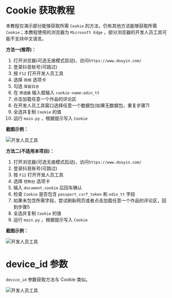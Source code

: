 # Cookie 获取教程

本教程仅演示部分能够获取所需 `Cookie` 的方法，仍有其他方法能够获取所需 `Cookie`；本教程使用的浏览器为 `Microsoft Edge`
，部分浏览器的开发人员工具可能不支持中文语言。

**方法一\(推荐\)：**

1. 打开浏览器\(可选无痕模式启动\)，访问`https://www.douyin.com/`
2. 登录抖音账号\(可跳过\)
3. 按 `F12` 打开开发人员工具
4. 选择 `网络` 选项卡
5. 勾选 `保留日志`
6. 在 `筛选器` 输入框输入 `cookie-name:odin_tt`
7. 点击加载任意一个作品的评论区
8. 在开发人员工具窗口选择任意一个数据包\(如果无数据包，重复步骤7\)
9. 全选并复制 `Cookie` 的值
10. 运行 `main.py` ，根据提示写入 `Cookie`

**截图示例：**

<img src="Cookie获取教程1.png" alt="开发人员工具">

**方法二\(不适用本项目\)：**

1. 打开浏览器\(可选无痕模式启动\)，访问`https://www.douyin.com/`
2. 登录抖音账号\(可跳过\)
3. 按 `F12` 打开开发人员工具
4. 选择 `控制台` 选项卡
5. 输入 `document.cookie` 后回车确认
6. 检查 `Cookie` 是否包含 `passport_csrf_token` 和 `odin_tt` 字段
7. 如果未包含所需字段，尝试刷新网页或者点击加载任意一个作品的评论区，回到步骤5
8. 全选并复制 `Cookie` 的值
9. 运行 `main.py` ，根据提示写入 `Cookie`

**截图示例：**

<img src="Cookie获取教程2.png" alt="开发人员工具">

# device_id 参数

`device_id` 参数获取方法与 Cookie 类似。

<img src="device_id获取示例图.png" alt="开发人员工具">
